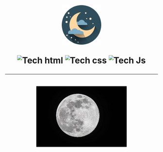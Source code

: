 <h1 align="center">
    <img src="./favicon/Moon.png" alt="Moon" height="130px"/>

![Tech html][HTML]
![Tech css][CSS]
![Tech Js][Javascript]
</h1>

---

[Javascript]: https://img.shields.io/twitter/url?color=yellow&label=javascript&logo=javascript&logoColor=yellow&style=flat-square&url=https%3A%2F%2Fshields.io
[HTML]: https://img.shields.io/twitter/url?color=red&label=HTML5&logo=html5&logoColor=red&style=flat-square&url=https%3A%2F%2Fshields.io
[CSS]: https://img.shields.io/twitter/url?color=blue&label=CSS3&logo=css3&logoColor=9cf&style=flat-square&url=https%3A%2F%2Fshields.io
 
<h1 align="center">
    <img alt="tutorial" src="./assets/Lua1.jpg" height="200px"/>
</h1>
